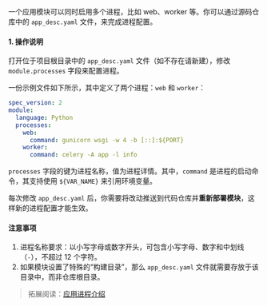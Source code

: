 一个应用模块可以同时启用多个进程，比如 web、worker 等。你可以通过源码仓库中的 `app_desc.yaml` 文件，来完成进程配置。

#### 1. 操作说明

打开位于项目根目录中的 `app_desc.yaml` 文件（如不存在请新建），修改 `module.processes` 字段来配置进程。

一份示例文件如下所示，其中定义了两个进程：`web` 和 `worker`：

```yaml
spec_version: 2
module:
  language: Python
  processes:
    web:
      command: gunicorn wsgi -w 4 -b [::]:${PORT}
    worker:
      command: celery -A app -l info
```

`processes` 字段的键为进程名称，值为进程详情。其中，`command` 是进程的启动命令，其支持使用 `${VAR_NAME}` 来引用环境变量。

每次修改 `app_desc.yaml` 后，你需要将改动推送到代码仓库并**重新部署模块**，这样新的进程配置才能生效。

#### 注意事项

1. 进程名称要求：以小写字母或数字开头，可包含小写字母、数字和中划线（`-`），不超过 12 个字符。
2. 如果模块设置了特殊的“构建目录”，那么 `app_desc.yaml` 文件就需要存放于该目录中，而非仓库根目录。

> 拓展阅读：<a href="https://bk.tencent.com/docs/markdown/ZH/PaaS/DevelopTools/BaseGuide/topics/paas/process_procfile.md" target="_blank">应用进程介绍</a>

